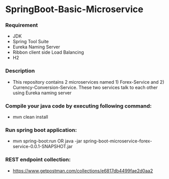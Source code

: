 # SpringBoot-Basic-Microservice

### Requirement
 - JDK
 - Spring Tool Suite
 - Eureka Naming Server
 - Ribbon client side Load Balancing
 - H2
 
 ### Description
  - This repository contains 2 microservices named 1) Forex-Service and 2) Currency-Conversion-Service. These two services talk to each other using Eureka naming server
 
### Compile your java code by executing following command:
 - mvn clean install 
 
### Run spring boot application:
 - mvn spring-boot:run OR java -jar spring-boot-microservice-forex-service-0.0.1-SNAPSHOT.jar

### REST endpoint collection:
 - https://www.getpostman.com/collections/e6817db4499fae2d0aa2

